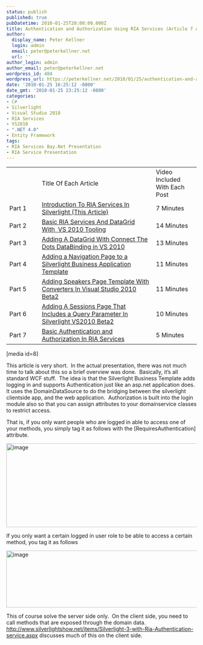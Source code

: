 ```yaml
---
status: publish
published: true
pubDatetime: 2010-01-25T20:00:00.000Z
title: Authentication and Authorization Using RIA Services (Article 7 of 7)
author:
  display_name: Peter Kellner
  login: admin
  email: peter@peterkellner.net
  url: ''
author_login: admin
author_email: peter@peterkellner.net
wordpress_id: 484
wordpress_url: https://peterkellner.net/2010/01/25/authentication-and-authorization-using-ria-services-article-7-of-7/
date: '2010-01-25 16:25:12 -0800'
date_gmt: '2010-01-25 23:25:12 -0800'
categories:
- C#
- Silverlight
- Visual Studio 2010
- RIA Services
- VS2010
- ".NET 4.0"
- Entity Framework
tags:
- RIA Services Bay.Net Presentation
- RIA Service Presentation
---
```

<p>
<table width="90%">
<tbody>
<tr>
<td width="70">&nbsp;</td>
<td>Title Of Each Article</td>
<td width="150" style="width: 100px;">Video Included With Each Post</td>
</tr>
<tr>
<td width="70">Part 1</td>
<td><a href="/2010/01/20/riaservices-silverlight-4-tutorial-svcc-part1of7-introduction/">Introduction To RIA Services In Silverlight (This Article)</a></td>
<td width="150" style="width: 100px;">7 Minutes</td>
</tr>
<tr>
<td width="70">Part 2</td>
<td><a href="/2010/01/25/basic-ria-services-and-datagrid-with-vs-2010-tooling-article-2-of-7/">Basic RIA Services And DataGrid With&nbsp; VS 2010 Tooling</a></td>
<td width="150" style="width: 100px;">14 Minutes</td>
</tr>
<tr>
<td width="70">Part 3</td>
<td><a href="/2010/01/23/adding-a-datagrid-with-connect-the-dots-databinding-in-vs-2010-article-3-of-7/">Adding A DataGrid With Connect The Dots DataBinding in VS 2010</a></td>
<td width="150" style="width: 100px;">13 Minutes</td>
</tr>
<tr>
<td width="70">Part 4</td>
<td><a href="/2010/01/25/adding-a-navigation-page-to-a-silverlight-business-application-template-article-4-of-7/">Adding a Navigation Page to a Silverlight Business Application Template</a></td>
<td width="150" style="width: 100px;">11 Minutes</td>
</tr>
<tr>
<td width="70">Part 5</td>
<td><a href="/2010/01/25/adding-speakers-page-template-with-converters-in-visual-studio-2010-beta2-article-5-of-7/">Adding Speakers Page Template With Converters In Visual Studio 2010 Beta2</a></td>
<td width="150" style="width: 100px;">11 Minutes</td>
</tr>
<tr>
<td width="70">Part 6</td>
<td><a href="/2010/01/25/adding-a-sessions-page-that-includes-a-query-parameter-in-silverlight-vs2010-article-6-of-7/">Adding A Sessions Page That Includes a Query Parameter In Silverlight VS2010 Beta2</a></td>
<td width="150" style="width: 100px;">10 Minutes</td>
</tr>
<tr>
<td width="70">Part 7</td>
<td><a href="/2010/01/25/authentication-and-authorization-using-ria-services-article-7-of-7/">Basic Authentication and Authorization In RIA Services</a></td>
<td width="150" style="width: 100px;">5 Minutes</td>
</tr>
</tbody>
</table>
<p> 
<p>[media id=8]</p>
<p>This article is very short.&#160; In the actual presentation, there was not much time to talk about this so a brief overview was done.&#160; Basically, it’s all standard WCF stuff.&#160; The idea is that the Silverlight Business Template adds logging in and supports Authentication just like an asp.net application does.&#160; It uses the DomainDataSource to do the bridging between the silverlight clientside app, and the web application.&#160; Authorization is built into the login module also so that you can assign attributes to your domainservice classes to restrict access.</p>
<p> <!--more-->
<p>That is, if you only want people who are logged in able to access one of your methods, you simply tag it as follows with the [RequiresAuthentication] attribute.</p>
<p><a href="/FilesForWebDownload/AuthenticationandAuthorizationUsingRIASe_E1CB/image.png"><img style="border-right-width: 0px; display: inline; border-top-width: 0px; border-bottom-width: 0px; border-left-width: 0px" title="image" border="0" alt="image" src="/FilesForWebDownload/AuthenticationandAuthorizationUsingRIASe_E1CB/image_thumb.png" width="694" height="222" /></a></p>
<p>If you only want a certain logged in user role to be able to access a certain method, you tag it as follows</p>
<p><a href="/FilesForWebDownload/AuthenticationandAuthorizationUsingRIASe_E1CB/image_3.png"><img style="border-right-width: 0px; display: inline; border-top-width: 0px; border-bottom-width: 0px; border-left-width: 0px" title="image" border="0" alt="image" src="/FilesForWebDownload/AuthenticationandAuthorizationUsingRIASe_E1CB/image_thumb_3.png" width="710" height="151" /></a></p>
<p>This of course solve the server side only.&#160; On the client side, you need to call methods that are exposed through the domain data.&#160; <a title="http://www.silverlightshow.net/items/Silverlight-3-with-Ria-Authentication-service.aspx" href="http://www.silverlightshow.net/items/Silverlight-3-with-Ria-Authentication-service.aspx">http://www.silverlightshow.net/items/Silverlight-3-with-Ria-Authentication-service.aspx</a> discusses much of this on the client side.</p>
